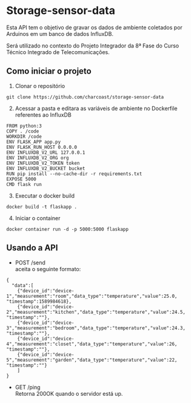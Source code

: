 # Storage-sensor-data
Esta API tem o objetivo de gravar os dados de ambiente coletados por Arduinos em um banco de dados InfluxDB. 

Será utilizado no contexto do Projeto Integrador da 8ª Fase do Curso Técnico Integrado de Telecomunicações.


## Como iniciar o projeto
1. Clonar o repositório

```git clone https://github.com/charcoast/storage-sensor-data```

2. Acessar a pasta e editara as variáveis de ambiente no Dockerfile referentes ao InfluxDB
```
FROM python:3
COPY . /code
WORKDIR /code
ENV FLASK_APP app.py
ENV FLASK_RUN_HOST 0.0.0.0
ENV INFLUXDB_V2_URL 127.0.0.1
ENV INFLUXDB_V2_ORG org
ENV INFLUXDB_V2_TOKEN token
ENV INFLUXDB_V2_BUCKET bucket
RUN pip install --no-cache-dir -r requirements.txt
EXPOSE 5000
CMD flask run
```
3. Executar o docker build

```docker build -t flaskapp .```

4. Iniciar o container

```docker container run -d -p 5000:5000 flaskapp```



## Usando a API
* POST /send <br/> 
aceita o seguinte formato:
```
{
  "data":[
    {"device_id":"device-1","measurement":"room","data_type":"temperature","value":25.0, "timestamp":1589984618},
    {"device_id":"device-2","measurement":"kitchen","data_type":"temperature","value":24.5, "timestamp":""},
    {"device_id":"device-3","measurement":"bedroom","data_type":"temperature","value":24.3, "timestamp":""},
    {"device_id":"device-4","measurement":"closet","data_type":"temperature","value":26, "timestamp":""},
    {"device_id":"device-5","measurement":"garden","data_type":"temperature","value":22, "timestamp":""}
    ]
}
```

* GET /ping<br/>
Retorna 200OK quando o servidor está up.
